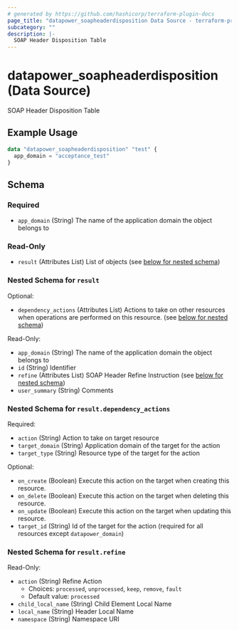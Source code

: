 ```yaml
---
# generated by https://github.com/hashicorp/terraform-plugin-docs
page_title: "datapower_soapheaderdisposition Data Source - terraform-provider-datapower"
subcategory: ""
description: |-
  SOAP Header Disposition Table
---
```


# datapower_soapheaderdisposition (Data Source)

SOAP Header Disposition Table

## Example Usage

```terraform
data "datapower_soapheaderdisposition" "test" {
  app_domain = "acceptance_test"
}
```

<!-- schema generated by tfplugindocs -->
## Schema

### Required

- `app_domain` (String) The name of the application domain the object belongs to

### Read-Only

- `result` (Attributes List) List of objects (see [below for nested schema](#nestedatt--result))

<a id="nestedatt--result"></a>
### Nested Schema for `result`

Optional:

- `dependency_actions` (Attributes List) Actions to take on other resources when operations are performed on this resource. (see [below for nested schema](#nestedatt--result--dependency_actions))

Read-Only:

- `app_domain` (String) The name of the application domain the object belongs to
- `id` (String) Identifier
- `refine` (Attributes List) SOAP Header Refine Instruction (see [below for nested schema](#nestedatt--result--refine))
- `user_summary` (String) Comments

<a id="nestedatt--result--dependency_actions"></a>
### Nested Schema for `result.dependency_actions`

Required:

- `action` (String) Action to take on target resource
- `target_domain` (String) Application domain of the target for the action
- `target_type` (String) Resource type of the target for the action

Optional:

- `on_create` (Boolean) Execute this action on the target when creating this resource.
- `on_delete` (Boolean) Execute this action on the target when deleting this resource.
- `on_update` (Boolean) Execute this action on the target when updating this resource.
- `target_id` (String) Id of the target for the action (required for all resources except `datapower_domain`)


<a id="nestedatt--result--refine"></a>
### Nested Schema for `result.refine`

Read-Only:

- `action` (String) Refine Action
  - Choices: `processed`, `unprocessed`, `keep`, `remove`, `fault`
  - Default value: `processed`
- `child_local_name` (String) Child Element Local Name
- `local_name` (String) Header Local Name
- `namespace` (String) Namespace URI
